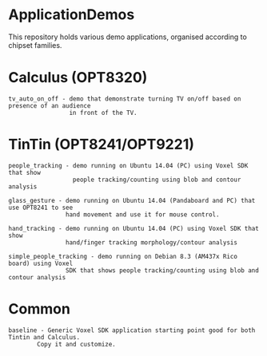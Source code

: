 # ApplicationDemos

This repository holds various demo applications, organised according to chipset families.

<h1>Calculus (OPT8320)</h1> 
   
    tv_auto_on_off - demo that demonstrate turning TV on/off based on presence of an audience
                     in front of the TV.

<h1>TinTin (OPT8241/OPT9221)</h1>
 
    people_tracking - demo running on Ubuntu 14.04 (PC) using Voxel SDK that show
                      people tracking/counting using blob and contour analysis

    glass_gesture - demo running on Ubuntu 14.04 (Pandaboard and PC) that use OPT8241 to see
                    hand movement and use it for mouse control.

    hand_tracking - demo running on Ubuntu 14.04 (PC) using Voxel SDK that show
                    hand/finger tracking morphology/contour analysis

	simple_people_tracking - demo running on Debian 8.3 (AM437x Rico board) using Voxel 
					SDK that shows people tracking/counting using blob and contour analysis

<h1>Common</h1>

    baseline - Generic Voxel SDK application starting point good for both Tintin and Calculus. 
    		Copy it and customize.
